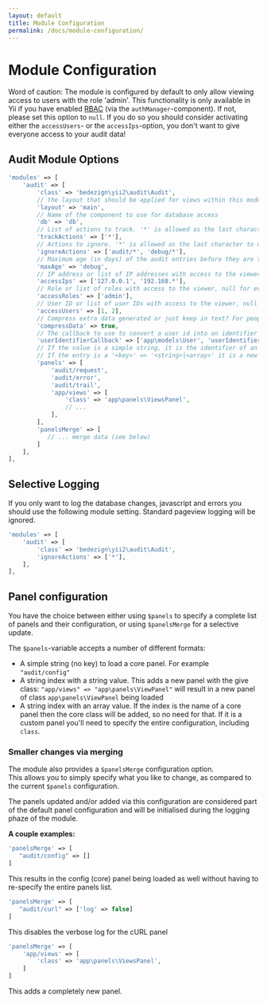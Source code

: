 ```yaml
---
layout: default
title: Module Configuration
permalink: /docs/module-configuration/
---
```


# Module Configuration

Word of caution: The module is configured by default to only allow viewing access to users with the role 'admin'. This functionality is only available in Yii if you have enabled [RBAC](http://www.yiiframework.com/doc-2.0/guide-security-authorization.html#role-based-access-control-rbac) (via the `authManager`-component). If not, please set this option to `null`. If you do so you should consider activating either the `accessUsers`- or the `accessIps`-option, you don't want to give everyone access to your audit data!


## Audit Module Options

```php
'modules' => [
    'audit' => [
        'class' => 'bedezign\yii2\audit\Audit',
        // the layout that should be applied for views within this module
        'layout' => 'main',
        // Name of the component to use for database access
        'db' => 'db', 
        // List of actions to track. '*' is allowed as the last character to use as wildcard
        'trackActions' => ['*'], 
        // Actions to ignore. '*' is allowed as the last character to use as wildcard (eg 'debug/*')
        'ignoreActions' => ['audit/*', 'debug/*'],
        // Maximum age (in days) of the audit entries before they are truncated
        'maxAge' => 'debug',
        // IP address or list of IP addresses with access to the viewer, null for everyone (if the IP matches)
        'accessIps' => ['127.0.0.1', '192.168.*'], 
        // Role or list of roles with access to the viewer, null for everyone (if the user matches)
        'accessRoles' => ['admin'],
        // User ID or list of user IDs with access to the viewer, null for everyone (if the role matches)
        'accessUsers' => [1, 2],
        // Compress extra data generated or just keep in text? For people who don't like binary data in the DB
        'compressData' => true,
        // The callback to use to convert a user id into an identifier (username, email, ...). Can also be html.
        'userIdentifierCallback' => ['app\models\User', 'userIdentifierCallback'],
        // If the value is a simple string, it is the identifier of an internal to activate (with default settings)
        // If the entry is a '<key>' => '<string>|<array>' it is a new panel. It can optionally override a core panel or add a new one.
        'panels' => [
            'audit/request',
            'audit/error',
            'audit/trail',
            'app/views' => [
                'class' => 'app\panels\ViewsPanel',
                // ...
            ],
        ],
        'panelsMerge' => [
           // ... merge data (see below)
        ]
    ],
],
```

## Selective Logging

If you only want to log the database changes, javascript and errors you should use the following module setting. Standard pageview logging will be ignored.

```php
'modules' => [
    'audit' => [
        'class' => 'bedezign\yii2\audit\Audit',
        'ignoreActions' => ['*'],
    ],
],
```

## Panel configuration ##

You have the choice between either using `$panels` to specify a complete list of panels and their configuration, or using `$panelsMerge` for a selective update. 

The `$panels`-variable accepts a number of different formats:
* A simple string (no key) to load a core panel. For example `"audit/config"`
* A string index with a string value. This adds a new panel with the give class: `"app/views" => "app\panels\ViewPanel"` will result in a new panel of class `app\panels\ViewPanel` being loaded
* A string index with an array value. If the index is the name of a core panel then the core class will be added, so no need for that. If it is a custom panel you'll need to specify the entire configuration, including `class`.

### Smaller changes via merging ###

The module also provides a `$panelsMerge` configuration option.  
This allows you to simply specify what you like to change, as compared to the current `$panels` configuration.

The panels updated and/or added via this configuration are considered part of the default panel configuration and will be initialised during the logging phaze of the module.

**A couple examples:**

```php
'panelsMerge' => [
   "audit/config" => []
]
```

This results in the config (core) panel being loaded as well without having to re-specify the entire panels list.


```php
'panelsMerge' => [
   "audit/curl" => ['log' => false]
]
```

This disables the verbose log for the cURL panel

```php
'panelsMerge' => [
	'app/views' => [
		'class' => 'app\panels\ViewsPanel',
	]
]
```

This adds a completely new panel.
